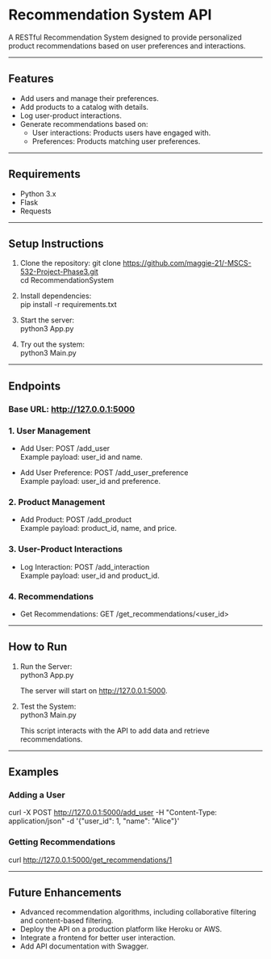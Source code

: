 # Recommendation System API

A RESTful Recommendation System designed to provide personalized product recommendations based on user preferences and interactions.

---

## **Features**
- Add users and manage their preferences.
- Add products to a catalog with details.
- Log user-product interactions.
- Generate recommendations based on:
  - User interactions: Products users have engaged with.
  - Preferences: Products matching user preferences.

---

## **Requirements**
- Python 3.x
- Flask
- Requests

---

## **Setup Instructions**
1. Clone the repository:
   git clone https://github.com/maggie-21/-MSCS-532-Project-Phase3.git  
   cd RecommendationSystem  

2. Install dependencies:  
   pip install -r requirements.txt  

3. Start the server:  
   python3 App.py  

4. Try out the system:  
   python3 Main.py  

---

## **Endpoints**
### **Base URL**: http://127.0.0.1:5000

### **1. User Management**
- Add User: POST /add_user  
  Example payload: user_id and name.  

- Add User Preference: POST /add_user_preference  
  Example payload: user_id and preference.  

### **2. Product Management**
- Add Product: POST /add_product  
  Example payload: product_id, name, and price.  

### **3. User-Product Interactions**
- Log Interaction: POST /add_interaction  
  Example payload: user_id and product_id.  

### **4. Recommendations**
- Get Recommendations: GET /get_recommendations/<user_id>  

---

## **How to Run**
1. Run the Server:  
   python3 App.py  

   The server will start on http://127.0.0.1:5000.  

2. Test the System:  
   python3 Main.py  

   This script interacts with the API to add data and retrieve recommendations.

---

## **Examples**
### **Adding a User**
curl -X POST http://127.0.0.1:5000/add_user -H "Content-Type: application/json" -d '{"user_id": 1, "name": "Alice"}'

### **Getting Recommendations**
curl http://127.0.0.1:5000/get_recommendations/1

---

## **Future Enhancements**
- Advanced recommendation algorithms, including collaborative filtering and content-based filtering.
- Deploy the API on a production platform like Heroku or AWS.
- Integrate a frontend for better user interaction.
- Add API documentation with Swagger.

